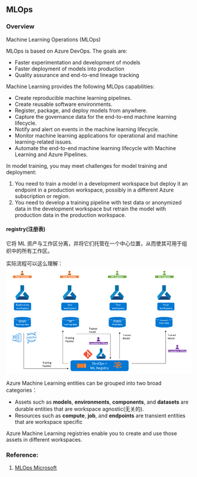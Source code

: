 ## MLOps

### Overview
Machine Learning Operations (MLOps)

MLOps is based on Azure DevOps. The goals are:
- Faster experimentation and development of models
- Faster deployment of models into production
- Quality assurance and end-to-end lineage tracking

Machine Learning provides the following MLOps capabilities:
- Create reproducible machine learning pipelines.
- Create reusable software environments.
- Register, package, and deploy models from anywhere.
- Capture the governance data for the end-to-end machine learning lifecycle.
- Notify and alert on events in the machine learning lifecycle.
- Monitor machine learning applications for operational and machine learning-related issues.
- Automate the end-to-end machine learning lifecycle with Machine Learning and Azure Pipelines.

In model training, you may meet challenges for model training and deployment:
1. You need to train a model in a development workspace but deploy it an endpoint in a production workspace, possibly in a different Azure subscription or region.
2. You need to develop a training pipeline with test data or anonymized data in the development workspace but retrain the model with production data in the production workspace.

#### registry(注册表)

它将 ML 资产与工作区分离，并将它们托管在一个中心位置，从而使其可用于组织中的所有工作区。

实际流程可以这么理解：
![流程](./cross-workspace-mlops-with-registries.png)

Azure Machine Learning entities can be grouped into two broad categories：
- Assets such as **models**, **environments**, **components**, and **datasets** are durable entities that are workspace agnostic(无关的).
- Resources such as **compute**, **job**, and **endpoints** are transient entities that are workspace specific

Azure Machine Learning registries enable you to create and use those assets in different workspaces.






### Reference:
1. [MLOps Microsoft](https://learn.microsoft.com/zh-cn/azure/machine-learning/concept-model-management-and-deployment?view=azureml-api-2)
